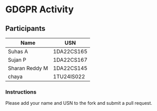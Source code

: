 # GDGPR Activity

## Participants

| Name   | USN        |
|--------|------------|
| Suhas A| 1DA22CS165 |
| Sujan P| 1DA22CS167 |
| Sharan Reddy M| 1DA22CS145|
|chaya |1TU24IS022 |
### Instructions
Please add your name and USN to the fork and submit a pull request.

